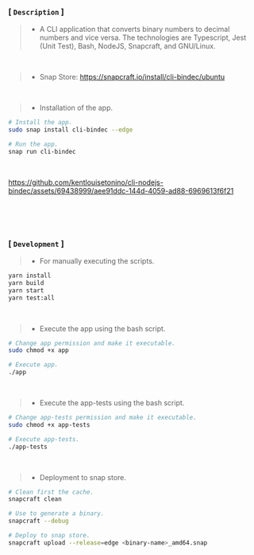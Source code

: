 ### [ `Description` ]
> - A CLI application that converts binary numbers to decimal numbers and vice versa. 
    The technologies are Typescript, Jest (Unit Test), Bash, NodeJS, Snapcraft, and
    GNU/Linux.

<br />

> - Snap Store: https://snapcraft.io/install/cli-bindec/ubuntu

<br />

> - Installation of the app.
```bash
# Install the app.
sudo snap install cli-bindec --edge

# Run the app.
snap run cli-bindec
```

<br />

https://github.com/kentlouisetonino/cli-nodejs-bindec/assets/69438999/aee91ddc-144d-4059-ad88-6969613f6f21

<br />
<br />
<br />



### [ `Development` ]
> - For manually executing the scripts.
```bash
yarn install
yarn build
yarn start
yarn test:all
```

<br />

> - Execute the app using the bash script.
```bash
# Change app permission and make it executable.
sudo chmod +x app

# Execute app.
./app
```

<br />

> - Execute the app-tests using the bash script.
```bash
# Change app-tests permission and make it executable.
sudo chmod +x app-tests

# Execute app-tests.
./app-tests
```

<br />

> - Deployment to snap store.
```bash
# Clean first the cache.
snapcraft clean

# Use to generate a binary.
snapcraft --debug

# Deploy to snap store.
snapcraft upload --release=edge <binary-name>_amd64.snap
```

